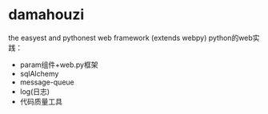# damahouzi
the easyest and pythonest web framework (extends webpy)
python的web实践：
* param组件+web.py框架
* sqlAlchemy
* message-queue
* log(日志)
* 代码质量工具

